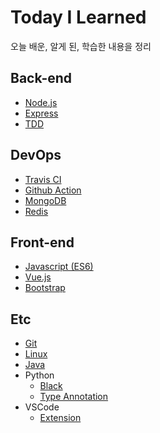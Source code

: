 # Today I Learned

오늘 배운, 알게 된, 학습한 내용을 정리

## Back-end

- [Node.js](https://github.com/ideclan/TIL/blob/master/Node.js/Node.js.md)
- [Express](https://github.com/ideclan/TIL/blob/master/Express/Express.md)
- [TDD](https://github.com/ideclan/TIL/blob/master/TDD/Node.js.md)

## DevOps

- [Travis CI](https://github.com/ideclan/TIL/blob/master/TravisCI/TravisCI.md)
- [Github Action](https://github.com/ideclan/TIL/blob/master/GithubAction/GithubAction.md)
- [MongoDB](https://github.com/ideclan/TIL/blob/master/MongoDB/MongoDB.md)
- [Redis](https://github.com/ideclan/TIL/blob/master/Redis/Redis.md)

## Front-end

- [Javascript (ES6)](https://github.com/ideclan/TIL/blob/master/Javascript/ES6.md)
- [Vue.js](https://github.com/ideclan/TIL/blob/master/Vue.js/Vue.js.md)
- [Bootstrap](https://github.com/ideclan/TIL/blob/master/Bootstrap/Bootstrap.md)

## Etc

- [Git](https://github.com/ideclan/TIL/blob/master/Git/Git.md)
- [Linux](https://github.com/ideclan/TIL/blob/master/Linux/Linux.md)
- [Java](https://github.com/ideclan/TIL/blob/master/Java/Java.md)
- Python
  - [Black](https://github.com/ideclan/TIL/blob/master/Python/Black.md)
  - [Type Annotation](https://github.com/ideclan/TIL/blob/master/Python/TypeAnnotation.md)
- VSCode
  - [Extension](https://github.com/ideclan/TIL/blob/master/VSCode/Extension.md)
